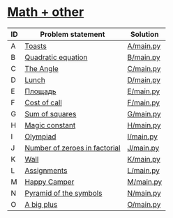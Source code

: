 # [Math + other](https://www.e-olymp.com/ru/contests/9746)




| ID | Problem statement                                                        | Solution               |
|----|--------------------------------------------------------------------------|------------------------|
| A  | [Toasts](https://www.e-olymp.com/en/problems/510)                        | [A/main.py](A/main.py) |
| B  | [Quadratic equation](https://www.e-olymp.com/en/problems/911)            | [B/main.py](B/main.py) |
| C  | [The Angle](https://www.e-olymp.com/en/problems/1125)                    | [C/main.py](C/main.py) |
| D  | [Lunch](https://www.e-olymp.com/en/problems/1289)                        | [D/main.py](D/main.py) |
| E  | [Площадь](https://www.e-olymp.com/en/problems/2102)                      | [E/main.py](E/main.py) |
| F  | [Cost of call](https://www.e-olymp.com/en/problems/2391)                 | [F/main.py](F/main.py) |
| G  | [Sum of squares](https://www.e-olymp.com/en/problems/4725)               | [G/main.py](G/main.py) |
| H  | [Magic constant](https://www.e-olymp.com/en/problems/5064)               | [H/main.py](H/main.py) |
| I  | [Olympiad](https://www.e-olymp.com/en/problems/7503)                     | [I/main.py](I/main.py) |
| J  | [Number of zeroes in factorial](https://www.e-olymp.com/en/problems/123) | [J/main.py](J/main.py) |
| K  | [Wall](https://www.e-olymp.com/en/problems/2595)                         | [K/main.py](K/main.py) |
| L  | [Assignments](https://www.e-olymp.com/en/problems/6961)                  | [L/main.py](L/main.py) |
| M  | [Happy Camper](https://www.e-olymp.com/en/problems/7548)                 | [M/main.py](M/main.py) |
| N  | [Pyramid of the symbols](https://www.e-olymp.com/en/problems/1119)       | [N/main.py](N/main.py) |
| O  | [A big plus](https://www.e-olymp.com/en/problems/1966)                   | [O/main.py](O/main.py) |

